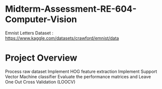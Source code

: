 # Midterm-Assessment-RE-604-Computer-Vision

Emnist Letters Dataset : https://www.kaggle.com/datasets/crawford/emnist/data  

# Project Overview
Process raw dataset
Implement HOG feature extraction
Implement Support Vector Machine classifier
Evaluate the performance matrices and Leave One Out Cross Validation (LOOCV)
